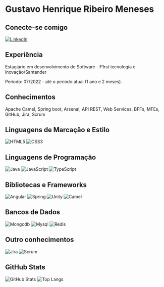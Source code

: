 
# Gustavo Henrique Ribeiro Meneses
## Conecte-se comigo
[![LinkedIn](https://img.shields.io/badge/LinkedIn-000?style=for-the-badge&logo=linkedin&logoColor=0E76A8)](https://www.linkedin.com/in/gustavo-h-r-meneses-/)

## Experiência
Estagiário em desenvolvimento de Software - F1rst tecnologia e inovação/Santander

Periodo: 07/2022 - até o periodo atual (1 ano e 2 meses).


## Conhecimentos

Apache Camel, Spring boot, Arsenal, API REST, Web Services, BFFs, MFEs, GitHub, Jira, Scrum

## Linguagens de Marcação e Estilo
![HTML5](https://img.shields.io/badge/HTML5-000?style=for-the-badge&logo=html5)
![CSS3](https://img.shields.io/badge/CSS3-000?style=for-the-badge&logo=css3&logoColor=264CE4)

## Linguagens de Programação
![Java](https://img.shields.io/badge/Java-000?style=for-the-badge&logo=openjdk)
![JavaScript](https://img.shields.io/badge/JavaScript-000?style=for-the-badge&logo=javascript)
![TypeScript](https://img.shields.io/badge/TypeScript-000?style=for-the-badge&logo=typescript)

## Bibliotecas e Frameworks
![Angular](https://img.shields.io/badge/Angular-000?style=for-the-badge&logo=angular&logoColor=C3002F)
![Spring](https://img.shields.io/badge/Spring-000?style=for-the-badge&logo=spring&logoColor=C3002F)
![Unity](https://img.shields.io/badge/Unity-000?style=for-the-badge&logo=unity&logoColor=C3002F)
![Camel](https://img.shields.io/badge/Camel-000?style=for-the-badge&logo=camel&logoColor=C3002F)

## Bancos de Dados
![Mongodb](https://img.shields.io/badge/Mongodb-000?style=for-the-badge&logo=mongodb&logoColor=C3002F)
![Mysql](https://img.shields.io/badge/Mysql-000?style=for-the-badge&logo=mysql&logoColor=C3002F)
![Redis](https://img.shields.io/badge/Redis-000?style=for-the-badge&logo=redis&logoColor=C3002F)

## Outro conhecimentos
![Jira](https://img.shields.io/badge/Jira-000?style=for-the-badge&logo=Jira&logoColor=C3002F)
![Scrum](https://img.shields.io/badge/Scrum-000?style=for-the-badge&logo=Scrum&logoColor=C3002F)

## GitHub Stats
![GitHub Stats](https://github-readme-stats.vercel.app/api?username=GHRMeneses&theme=transparent&bg_color=000&border_color=30A3DC&show_icons=true&icon_color=30A3DC&title_color=E94D5F&text_color=FFF)
![Top Langs](https://github-readme-stats-git-masterrstaa-rickstaa.vercel.app/api/top-langs/?username=GHRMeneses&bg_color=000&border_color=30A3DC&title_color=E94D5F&text_color=FFF)